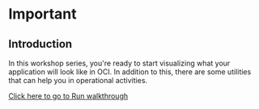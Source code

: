 # Important

## Introduction
In this workshop series, you're ready to start visualizing what your application will look like in OCI. In addition to this, there are some utilities that can help you in operational activities.

[Click here to go to Run walkthrough](https://oracle.github.io/learning-library/solutions-library/infrastructure-automation/thunder/workshop/index.html?lab=run)
